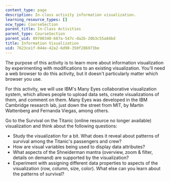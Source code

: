 ```yaml
---
content_type: page
description: In-class activity information visualization.
learning_resource_types: []
ocw_type: CourseSection
parent_title: In-Class Activities
parent_type: CourseSection
parent_uid: 09700340-607a-547c-da2b-20b3c55a84bd
title: Information Visualization
uid: 7623ce1f-044e-42a2-6d98-350f286973be
---
```


The purpose of this activity is to learn more about information visualization by experimenting with modifications to an existing visualization. You'll need a web browser to do this activity, but it doesn't particularly matter which browser you use.

For this activity, we will use IBM's Many Eyes collaborative visualization system, which allows people to upload data sets, create visualizations of them, and comment on them. Many Eyes was developed in the IBM Cambridge research lab, just down the street from MIT, by Martin Wattenberg and Fernanda Viegas, among others.

Go to the Survival on the Titanic (online resource no longer available) visualization and think about the following questions:

*   Study the visualization for a bit. What does it reveal about patterns of survival among the Titanic's passengers and crew?
*   How are visual variables being used to display data attributes?
*   What aspects of the Shneiderman mantra (overview, zoom & filter, details on demand) are supported by the visualization?
*   Experiment with assigning different data properties to aspects of the visualization (row, column, size, color). What else can you learn about the patterns of survival?
